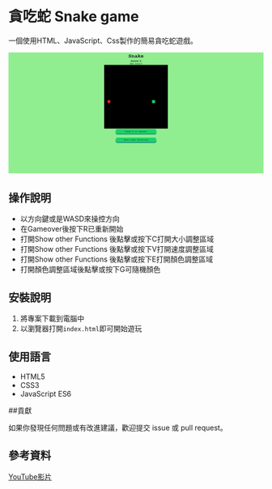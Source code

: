 # 貪吃蛇 Snake game

一個使用HTML、JavaScript、Css製作的簡易貪吃蛇遊戲。

![遊戲畫面](image/遊戲畫面.png)

## 操作說明

- 以方向鍵或是WASD來操控方向
- 在Gameover後按下R已重新開始
- 打開Show other Functions 後點擊或按下C打開大小調整區域
- 打開Show other Functions 後點擊或按下V打開速度調整區域
- 打開Show other Functions 後點擊或按下E打開顏色調整區域
- 打開顏色調整區域後點擊或按下G可隨機顏色

## 安裝說明

1. 將專案下載到電腦中
2. 以瀏覽器打開`index.html`即可開始遊玩

## 使用語言

-   HTML5
-   CSS3
-   JavaScript ES6

##貢獻

如果你發現任何問題或有改進建議，歡迎提交 issue 或 pull request。

## 參考資料

[YouTube影片](https://youtu.be/baBq5GAL0_U?si=z_yoEphb6HiZaRvG)
